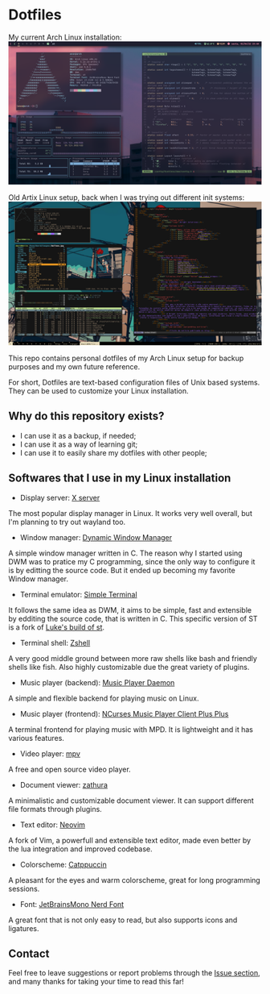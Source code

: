 # Dotfiles
My current Arch Linux installation:
![](Images/DavidPrint1.png)

Old Artix Linux setup, back when I was trying out different init systems:
![](Images/DavidPrint2.png)

This repo contains personal dotfiles of my Arch Linux setup for backup purposes and my own future reference.

For short, Dotfiles are text-based configuration files of Unix based systems. They can be used to customize your Linux installation.

## Why do this repository exists?

- I can use it as a backup, if needed;
- I can use it as a way of learning git;
- I can use it to easily share my dotfiles with other people;

## Softwares that I use in my Linux installation

- Display server: [X server](https://www.x.org/wiki/)

The most popular display manager in Linux. It works very well overall, but I'm planning to try out wayland too.

- Window manager: [Dynamic Window Manager](https://dwm.suckless.org/)

A simple window manager written in C. The reason why I started using DWM was to pratice my C programming, since the only way to configure it is by editting the source code. But it ended up becoming my favorite Window manager.

- Terminal emulator: [Simple Terminal](https://st.suckless.org/)

It follows the same idea as DWM, it aims to be simple, fast and extensible by edditing the source code, that is written in C. This specific version of ST is a fork of [Luke's build of st](https://github.com/LukeSmithxyz/st).

- Terminal shell: [Zshell](https://www.zsh.org/)

A very good middle ground between more raw shells like bash and friendly shells like fish. Also highly customizable due the great variety of plugins.

- Music player (backend): [Music Player Daemon](https://musicpd.org/)

A simple and flexible backend for playing music on Linux.

- Music player (frontend): [NCurses Music Player Client Plus Plus](https://github.com/ncmpcpp/ncmpcpp)

A terminal frontend for playing music with MPD. It is lightweight and it has various features.

- Video player: [mpv](https://mpv.io/)

A free and open source video player.

- Document viewer: [zathura](https://pwmt.org/projects/zathura/)

A minimalistic and customizable document viewer. It can support different file formats through plugins.

- Text editor: [Neovim](https://neovim.io/)

A fork of Vim, a powerfull and extensible text editor, made even better by the lua integration and improved codebase.

- Colorscheme: [Catppuccin](https://github.com/catppuccin/catppuccin)

A pleasant for the eyes and warm colorscheme, great for long programming sessions.

- Font: [JetBrainsMono Nerd Font](https://github.com/ryanoasis/nerd-fonts/blob/master/patched-fonts/JetBrainsMono/Ligatures/Regular/complete/JetBrains%20Mono%20Regular%20Nerd%20Font%20Complete%20Mono.ttf)

A great font that is not only easy to read, but also supports icons and ligatures.

## Contact

Feel free to leave suggestions or report problems through the [Issue section](https://github.com/David-MoreiraJ/David-Dotfiles/issues), and many thanks for taking your time to read this far!

